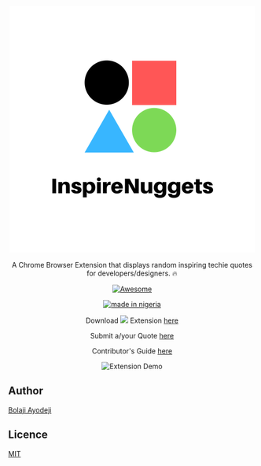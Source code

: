 <div align="center">

![inspireNuggets](/tab-icon.png)

A Chrome Browser Extension that displays random inspiring techie quotes for developers/designers. :fire:

[![Awesome](https://cdn.rawgit.com/sindresorhus/awesome/d7305f38d29fed78fa85652e3a63e154dd8e8829/media/badge.svg)](https://github.com/sindresorhus/awesome)

[![made in nigeria](https://img.shields.io/badge/made%20in-nigeria-008751.svg?style=for-the-badge)](https://github.com/acekyd/made-in-nigeria)


Download <img src="https://raw.githubusercontent.com/alrra/browser-logos/master/src/chrome/chrome_48x48.png" width="15" /></a> Extension [here](https://chrome.google.com/webstore/detail/inspirenuggets-for-chrome/acnfgdioohhajabdofaadfdhmlkphmlb)

Submit a/your Quote [here](https://goo.gl/forms/a7F16zmOKFCCw6483)

Contributor's Guide [here](https://github.com/BolajiAyodeji/inspireNuggets/blob/master/docs/README.md)

![Extension Demo](https://www.youtube.com/watch?v=GY9zRdJWQR4)

</div>


## Author
[Bolaji Ayodeji](https://github.com/BolajiAyodeji)

## Licence
[MIT](https://opensource.org/licenses/MIT)
